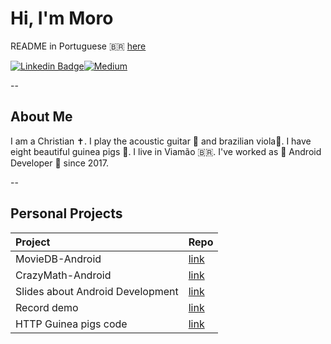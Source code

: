 # Hi, I'm Moro

README in Portuguese 🇧🇷 [here](README_ptBr.md)

[![Linkedin Badge](https://img.shields.io/badge/-LinkedIn-blue?style=flat-square&logo=Linkedin&logoColor=white)](https://www.linkedin.com/in/gabrielbronzattimoro15031994/)[![Medium](https://img.shields.io/badge/Medium-12100E?style=for-the-badge&logo=medium&logoColor=white)](https://medium.com/@gabrielbronzattimoro.es)

--

## About Me

I am a Christian ✝️. I play the acoustic guitar 🎸 and brazilian viola🎻. I have eight beautiful guinea pigs 🐷.
I live in Viamão 🇧🇷. I've worked as 🤖 Android Developer 💚 since 2017.

--

## Personal Projects

| Project                          | Repo                                                                     |
|:---------------------------------|:-------------------------------------------------------------------------|
| MovieDB-Android                  | [link](https://github.com/gabrielbmoro/MovieDB-Android)                  |
| CrazyMath-Android                | [link](https://github.com/gabrielbmoro/CrazyMath-Android)                |
| Slides about Android Development | [link](https://github.com/gabrielbmoro/slides-about-android-development) |
| Record demo                      | [link](https://github.com/gabrielbmoro/record-demo)                      |
| HTTP Guinea pigs code            | [link](https://github.com/gabrielbmoro/httpguineapigscode)               |
